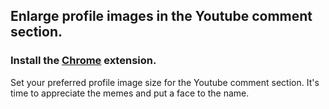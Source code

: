 ## Enlarge profile images in the Youtube comment section. 

### Install the [Chrome](https://chrome.google.com/webstore/detail/pmloeageofhljhdedpfpppjbjblbncbc) extension. 

Set your preferred profile image size for the Youtube comment section. It's time to appreciate the memes and put a face to the name. 
